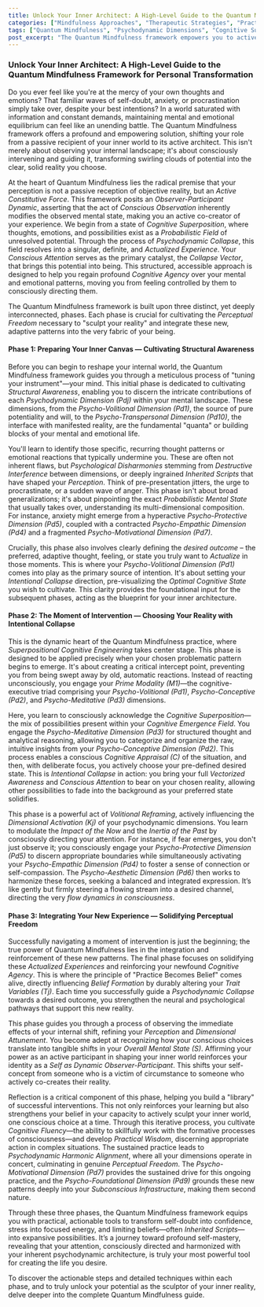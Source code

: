 ```yaml
---
title: Unlock Your Inner Architect: A High-Level Guide to the Quantum Mindfulness Framework for Personal Transformation
categories: ["Mindfulness Approaches", "Therapeutic Strategies", "Practices"]
tags: ["Quantum Mindfulness", "Psychodynamic Dimensions", "Cognitive Superposition", "Psychodynamic Collapse", "Intentional Collapse", "Perceptual Freedom", "Self-Mastery", "Personal Transformation", "Mindfulness", "Agency"]
post_excerpt: "The Quantum Mindfulness framework empowers you to actively shape your internal reality, moving beyond passive observation to become the architect of your thoughts and emotions. This guide explores its three foundational phases, revealing how conscious attention can transform a probabilistic mental landscape into your desired actualized experience."
---
```


### Unlock Your Inner Architect: A High-Level Guide to the Quantum Mindfulness Framework for Personal Transformation

Do you ever feel like you're at the mercy of your own thoughts and emotions? That familiar waves of self-doubt, anxiety, or procrastination simply take over, despite your best intentions? In a world saturated with information and constant demands, maintaining mental and emotional equilibrium can feel like an unending battle. The Quantum Mindfulness framework offers a profound and empowering solution, shifting your role from a passive recipient of your inner world to its active architect. This isn't merely about observing your internal landscape; it's about consciously intervening and guiding it, transforming swirling clouds of potential into the clear, solid reality you choose.

At the heart of Quantum Mindfulness lies the radical premise that your perception is not a passive reception of objective reality, but an *Active Constitutive Force*. This framework posits an *Observer-Participant Dynamic*, asserting that the act of *Conscious Observation* inherently modifies the observed mental state, making you an active co-creator of your experience. We begin from a state of *Cognitive Superposition*, where thoughts, emotions, and possibilities exist as a *Probabilistic Field* of unresolved potential. Through the process of *Psychodynamic Collapse*, this field resolves into a singular, definite, and *Actualized Experience*. Your *Conscious Attention* serves as the primary catalyst, the *Collapse Vector*, that brings this potential into being. This structured, accessible approach is designed to help you regain profound *Cognitive Agency* over your mental and emotional patterns, moving you from feeling controlled by them to consciously directing them.

The Quantum Mindfulness framework is built upon three distinct, yet deeply interconnected, phases. Each phase is crucial for cultivating the *Perceptual Freedom* necessary to "sculpt your reality" and integrate these new, adaptive patterns into the very fabric of your being.

#### Phase 1: Preparing Your Inner Canvas — Cultivating Structural Awareness

Before you can begin to reshape your internal world, the Quantum Mindfulness framework guides you through a meticulous process of "tuning your instrument"—your mind. This initial phase is dedicated to cultivating *Structural Awareness*, enabling you to discern the intricate contributions of each *Psychodynamic Dimension (Pdj)* within your mental landscape. These dimensions, from the *Psycho-Volitional Dimension (Pd1)*, the source of pure potentiality and will, to the *Psycho-Transpersonal Dimension (Pd10)*, the interface with manifested reality, are the fundamental "quanta" or building blocks of your mental and emotional life.

You'll learn to identify those specific, recurring thought patterns or emotional reactions that typically undermine you. These are often not inherent flaws, but *Psychological Disharmonies* stemming from *Destructive Interference* between dimensions, or deeply ingrained *Inherited Scripts* that have shaped your *Perception*. Think of pre-presentation jitters, the urge to procrastinate, or a sudden wave of anger. This phase isn't about broad generalizations; it's about pinpointing the exact *Probabilistic Mental State* that usually takes over, understanding its multi-dimensional composition. For instance, anxiety might emerge from a hyperactive *Psycho-Protective Dimension (Pd5)*, coupled with a contracted *Psycho-Empathic Dimension (Pd4)* and a fragmented *Psycho-Motivational Dimension (Pd7)*.

Crucially, this phase also involves clearly defining the *desired outcome* – the preferred, adaptive thought, feeling, or state you truly want to *Actualize* in those moments. This is where your *Psycho-Volitional Dimension (Pd1)* comes into play as the primary source of intention. It's about setting your *Intentional Collapse* direction, pre-visualizing the *Optimal Cognitive State* you wish to cultivate. This clarity provides the foundational input for the subsequent phases, acting as the blueprint for your inner architecture.

#### Phase 2: The Moment of Intervention — Choosing Your Reality with Intentional Collapse

This is the dynamic heart of the Quantum Mindfulness practice, where *Superpositional Cognitive Engineering* takes center stage. This phase is designed to be applied precisely when your chosen problematic pattern begins to emerge. It's about creating a critical intercept point, preventing you from being swept away by old, automatic reactions. Instead of reacting unconsciously, you engage your *Prime Modality (M1)*—the cognitive-executive triad comprising your *Psycho-Volitional (Pd1)*, *Psycho-Conceptive (Pd2)*, and *Psycho-Meditative (Pd3)* dimensions.

Here, you learn to consciously acknowledge the *Cognitive Superposition*—the mix of possibilities present within your *Cognitive Emergence Field*. You engage the *Psycho-Meditative Dimension (Pd3)* for structured thought and analytical reasoning, allowing you to categorize and organize the raw, intuitive insights from your *Psycho-Conceptive Dimension (Pd2)*. This process enables a conscious *Cognitive Appraisal (C)* of the situation, and then, with deliberate focus, you actively choose your pre-defined desired state. This is *Intentional Collapse* in action: you bring your full *Vectorized Awareness* and *Conscious Attention* to bear on your chosen reality, allowing other possibilities to fade into the background as your preferred state solidifies.

This phase is a powerful act of *Volitional Reframing*, actively influencing the *Dimensional Activation (Kj)* of your psychodynamic dimensions. You learn to modulate the *Impact of the Now* and the *Inertia of the Past* by consciously directing your attention. For instance, if fear emerges, you don't just observe it; you consciously engage your *Psycho-Protective Dimension (Pd5)* to discern appropriate boundaries while simultaneously activating your *Psycho-Empathic Dimension (Pd4)* to foster a sense of connection or self-compassion. The *Psycho-Aesthetic Dimension (Pd6)* then works to harmonize these forces, seeking a balanced and integrated expression. It’s like gently but firmly steering a flowing stream into a desired channel, directing the very *flow dynamics in consciousness*.

#### Phase 3: Integrating Your New Experience — Solidifying Perceptual Freedom

Successfully navigating a moment of intervention is just the beginning; the true power of Quantum Mindfulness lies in the integration and reinforcement of these new patterns. The final phase focuses on solidifying these *Actualized Experiences* and reinforcing your newfound *Cognitive Agency*. This is where the principle of "Practice Becomes Belief" comes alive, directly influencing *Belief Formation* by durably altering your *Trait Variables (Tj)*. Each time you successfully guide a *Psychodynamic Collapse* towards a desired outcome, you strengthen the neural and psychological pathways that support this new reality.

This phase guides you through a process of observing the immediate effects of your internal shift, refining your *Perception* and *Dimensional Attunement*. You become adept at recognizing how your conscious choices translate into tangible shifts in your *Overall Mental State (S)*. Affirming your power as an active participant in shaping your inner world reinforces your identity as a *Self as Dynamic Observer-Participant*. This shifts your self-concept from someone who is a victim of circumstance to someone who actively co-creates their reality.

Reflection is a critical component of this phase, helping you build a "library" of successful interventions. This not only reinforces your learning but also strengthens your belief in your capacity to actively sculpt your inner world, one conscious choice at a time. Through this iterative process, you cultivate *Cognitive Fluency*—the ability to skillfully work with the formative processes of consciousness—and develop *Practical Wisdom*, discerning appropriate action in complex situations. The sustained practice leads to *Psychodynamic Harmonic Alignment*, where all your dimensions operate in concert, culminating in genuine *Perceptual Freedom*. The *Psycho-Motivational Dimension (Pd7)* provides the sustained drive for this ongoing practice, and the *Psycho-Foundational Dimension (Pd9)* grounds these new patterns deeply into your *Subconscious Infrastructure*, making them second nature.

Through these three phases, the Quantum Mindfulness framework equips you with practical, actionable tools to transform self-doubt into confidence, stress into focused energy, and limiting beliefs—often *Inherited Scripts*—into expansive possibilities. It’s a journey toward profound self-mastery, revealing that your attention, consciously directed and harmonized with your inherent psychodynamic architecture, is truly your most powerful tool for creating the life you desire.

To discover the actionable steps and detailed techniques within each phase, and to truly unlock your potential as the sculptor of your inner reality, delve deeper into the complete Quantum Mindfulness guide.